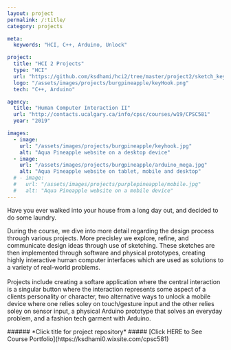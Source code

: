 ```yaml
---
layout: project
permalink: /:title/
category: projects

meta:
  keywords: "HCI, C++, Arduino, Unlock"

project:
  title: "HCI 2 Projects"
  type: "HCI"
  url: "https://github.com/ksdhami/hci2/tree/master/project2/sketch_keyHook"
  logo: "/assets/images/projects/burgpineapple/keyHook.png"
  tech: "C++, Arduino"

agency:
  title: "Human Computer Interaction II"
  url: "http://contacts.ucalgary.ca/info/cpsc/courses/w19/CPSC581"
  year: "2019"

images:
  - image:
    url: "/assets/images/projects/burgpineapple/keyhook.jpg"
    alt: "Aqua Pineapple website on a desktop device"
  - image:
    url: "/assets/images/projects/burgpineapple/arduino_mega.jpg"
    alt: "Aqua Pineapple website on tablet, mobile and desktop"
  # - image:
  #   url: "/assets/images/projects/purplepineapple/mobile.jpg"
  #   alt: "Aqua Pineapple website on a mobile device"
---
```

<p>Have you ever walked into your house from a long day out, and decided to do some laundry. 

During the course, we dive into more detail regarding the design process through various projects. More precisley we explore, refine, and communicate design ideas through use of sketching. These sketches are then implemented through software and physical prototypes, creating highly interactive human computer interfaces which are used as solutions to a variety of real-world problems.
<br> <br>
Projects include creating a softare application where the central interaction is a singular button where the interaction represents some aspect of a clients personality or character, two alternative ways to unlock a mobile device where one relies soley on touch/gesture input and the other relies soley on sensor input, a physical Arduino prototype that solves an everyday problem, and a fashion tech garment with Arduino. 
<br>
</p>
###### *Click title for project repository*
##### [Click HERE to See Course Portfolio](https://ksdhami0.wixsite.com/cpsc581)